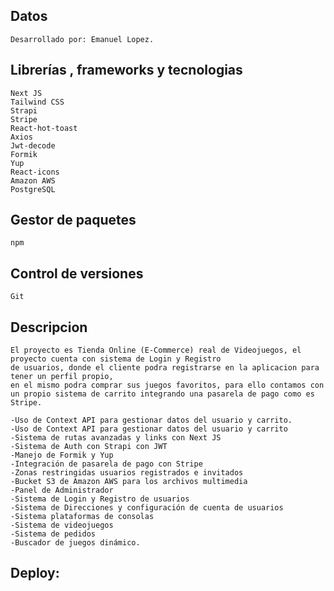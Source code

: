 ## Datos
    Desarrollado por: Emanuel Lopez.

## Librerías , frameworks y tecnologias

    Next JS
    Tailwind CSS
    Strapi
    Stripe
    React-hot-toast
    Axios
    Jwt-decode
    Formik
    Yup
    React-icons
    Amazon AWS
    PostgreSQL

## Gestor de paquetes

    npm

## Control de versiones

    Git

##  Descripcion

    El proyecto es Tienda Online (E-Commerce) real de Videojuegos, el proyecto cuenta con sistema de Login y Registro
    de usuarios, donde el cliente podra registrarse en la aplicacion para tener un perfil propio,
    en el mismo podra comprar sus juegos favoritos, para ello contamos con un propio sistema de carrito integrando una pasarela de pago como es Stripe.

    -Uso de Context API para gestionar datos del usuario y carrito.
    -Uso de Context API para gestionar datos del usuario y carrito
    -Sistema de rutas avanzadas y links con Next JS
    -Sistema de Auth con Strapi con JWT
    -Manejo de Formik y Yup
    -Integración de pasarela de pago con Stripe
    -Zonas restringidas usuarios registrados e invitados
    -Bucket S3 de Amazon AWS para los archivos multimedia
    -Panel de Administrador
    -Sistema de Login y Registro de usuarios
    -Sistema de Direcciones y configuración de cuenta de usuarios
    -Sistema plataformas de consolas
    -Sistema de videojuegos
    -Sistema de pedidos
    -Buscador de juegos dinámico.

 ##  Deploy:
